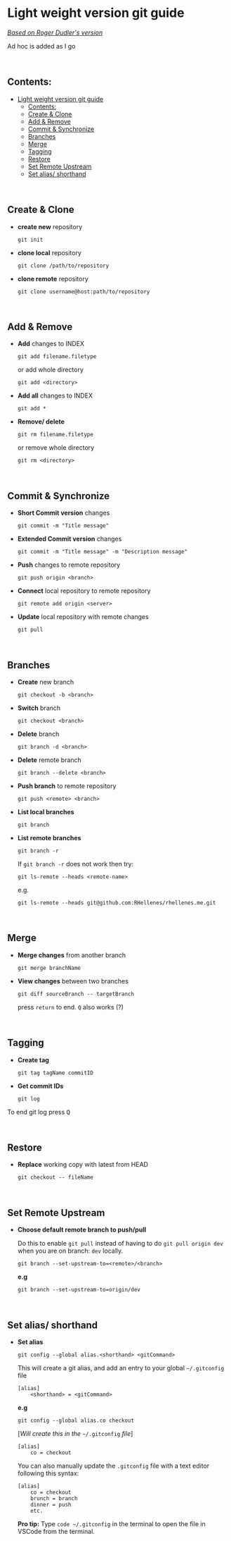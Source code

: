 # Light weight version git guide

[_Based on Roger Dudler's version_](http://rogerdudler.github.io/git-guide/)

Ad hoc is added as I go

&nbsp;

## Contents:

- [Light weight version git guide](#light-weight-version-git-guide)
  - [Contents:](#contents)
  - [Create & Clone](#create--clone)
  - [Add & Remove](#add--remove)
  - [Commit & Synchronize](#commit--synchronize)
  - [Branches](#branches)
  - [Merge](#merge)
  - [Tagging](#tagging)
  - [Restore](#restore)
  - [Set Remote Upstream](#set-remote-upstream)
  - [Set alias/ shorthand](#set-alias-shorthand)

&nbsp;

## Create & Clone

- **create new** repository

  ```git
  git init
  ```

- **clone local** repository

  ```git
  git clone /path/to/repository
  ```

- **clone remote** repository

  ```git
  git clone username@host:path/to/repository
  ```

&nbsp;

## Add & Remove

- **Add** changes to INDEX

  ```git
  git add filename.filetype
  ```

  or add whole directory

  ```git
  git add <directory>
  ```

- **Add all** changes to INDEX

  ```git
  git add *
  ```

- **Remove/ delete**

  ```git
  git rm filename.filetype
  ```

  or remove whole directory

  ```git
  git rm <directory>
  ```

&nbsp;

## Commit & Synchronize

- **Short Commit version** changes

  ```git
  git commit -m "Title message"
  ```

- **Extended Commit version** changes

  ```git
  git commit -m "Title message" -m "Description message"
  ```

- **Push** changes to remote repository

  ```git
  git push origin <branch>
  ```

- **Connect** local repository to remote repository

  ```git
  git remote add origin <server>
  ```

- **Update** local repository with remote changes

  ```git
  git pull
  ```

&nbsp;

## Branches

- **Create** new branch

  ```git
  git checkout -b <branch>
  ```

- **Switch** branch

  ```git
  git checkout <branch>
  ```

- **Delete** branch

  ```git
  git branch -d <branch>
  ```

- **Delete** remote branch

  ```git
  git branch --delete <branch>
  ```

- **Push branch** to remote repository

  ```git
  git push <remote> <branch>
  ```

- **List local branches** 

  ```git
  git branch
  ```

- **List remote branches** 

  ```git
  git branch -r
  ```

  If `git branch -r` does not work then try:

  ```git
  git ls-remote --heads <remote-name>
  ```

  e.g.
  ```git
  git ls-remote --heads git@github.com:RHellenes/rhellenes.me.git
  ```



&nbsp;

## Merge

- **Merge changes** from another branch

  ```git
  git merge branchName
  ```

- **View changes** between two branches

  ```git
  git diff sourceBranch -- targetBranch
  ```

  press `return` to end. `Q` also works (?)

&nbsp;

## Tagging

- **Create tag**

  ```git
  git tag tagName commitID
  ```

- **Get commit IDs**

  ```git
  git log
  ```

To end git log press <kbd>Q</kbd> 


&nbsp;

## Restore

- **Replace** working copy with latest from HEAD

  ```git
  git checkout -- fileName
  ```
  
&nbsp;

## Set Remote Upstream

- **Choose default remote branch to push/pull**

  Do this to enable `git pull` instead of having to do `git pull origin dev` when you are on branch: `dev` locally.

  ```git
  git branch --set-upstream-to=<remote>/<branch>
  ```

  **e.g**
  ```git
  git branch --set-upstream-to=origin/dev
  ```

&nbsp;

## Set alias/ shorthand

- **Set alias**


  ```git
  git config --global alias.<shorthand> <gitCommand>
  ```
  
  This will create a git alias, and add an entry to your global `~/.gitconfig` file
  ```git
  [alias]
      <shorthand> = <gitCommand>
  ```

  **e.g**
  ```git
  git config --global alias.co checkout
  ```
  [_Will create this in the_ `~/.gitconfig` _file_]
  ```git
  [alias]
      co = checkout
  ```

  You can also manually update the `.gitconfig` file with a text editor following this syntax:

  ```git
  [alias]
      co = checkout
      brunch = branch
      dinner = push
      etc.
  ```

  **Pro tip:** Type `code ~/.gitconfig` in the terminal to open the file in VSCode from the terminal.